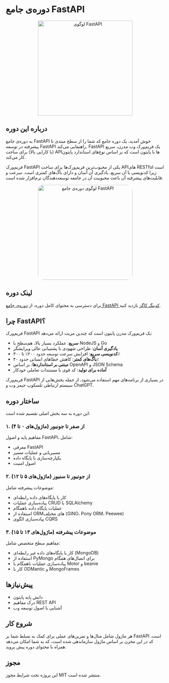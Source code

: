 # دوره‌ی جامع FastAPI

<div align="center">
  <img src="https://fastapi.tiangolo.com/img/logo-margin/logo-teal.png" alt="لوگوی FastAPI" width="300"/>
</div>

## درباره این دوره

به دوره‌ی جامع FastAPI خوش آمدید، یک دوره جامع که شما را از سطح مبتدی تا پیشرفته در توسعه FastAPI راهنمایی می‌کند. FastAPI یک فریم‌ورک وب مدرن، سریع (با کارایی بالا) برای ساخت API‌ها با پایتون است که بر اساس نوع‌های استاندارد پایتون کار می‌کند.

فریم‌ورک FastAPI یکی از محبوب‌ترین فریم‌ورک‌ها برای ساخت API‌های RESTful است زیرا کدنویسی با آن سریع، یادگیری آن آسان و دارای باگ‌های کمتری است. سرعت و قابلیت‌های پیشرفته آن باعث محبوبیت آن در جامعه توسعه‌دهندگان نرم‌افزار شده است.

<div align="center">
  <img src="https://storage.iran.liara.space/cc-s3-data-codingcogs/media/original_images/fastapi.2e16d0ba.fill-580x520.webp" alt=" لوگوی دوره‌ی جامع FastAPI" width="300" style="border-radius: 1rem;"/>
</div>

## لینک دوره

برای دسترسی به محتوای کامل دوره، از [دوره‌ی جامع FastAPI کدینگ کاگز](https://codingcogs.org/courses/fastapi-master-class) بازدید کنید.

## چرا FastAPI؟

فریم‌ورک FastAPI یک فریم‌ورک مدرن پایتون است که چندین مزیت ارائه می‌دهد:

- **سریع**: عملکرد بسیار بالا، هم‌سطح با NodeJS و Go
- **یادگیری آسان**: طراحی شهودی با پشتیبانی عالی ویرایشگر
- **کدنویسی سریع**: افزایش سرعت توسعه حدود ۲۰۰٪ تا ۳۰۰٪
- **باگ‌های کمتر**: کاهش خطاهای انسانی حدود ۴۰٪
- **مبتنی بر استانداردها**: بر اساس OpenAPI و JSON Schema
- **آماده برای تولید**: کد قوی با مستندات تعاملی خودکار

فریم‌ورک FastAPI در بسیاری از برنامه‌های مهم استفاده می‌شود، از جمله بخش‌هایی از سیستم ارتباطی تلسکوپ جیمز وب و ChatGPT.

## ساختار دوره

این دوره به سه بخش اصلی تقسیم شده است:

### ۱. از صفر تا جونیور (ماژول‌های ۰ تا ۴)

مفاهیم پایه و اصول FastAPI، شامل:

- معرفی FastAPI
- مسیریابی و عملیات مسیر
- یکپارچه‌سازی با پایگاه داده
- اصول امنیت

### ۲. از جونیور تا سنیور (ماژول‌های ۵ تا ۱۲)

موضوعات پیشرفته شامل:

- کار با پایگاه‌های داده رابطه‌ای
- پیاده‌سازی عملیات CRUD با SQLAlchemy
- عملیات پایگاه داده ناهمگام
- استفاده از ORM‌های مختلف (GINO، Pony ORM، Peewee)
- پیاده‌سازی الگوی CQRS

### ۳. موضوعات پیشرفته (ماژول‌های ۱۳ تا ۱۵)

مفاهیم سطح متخصص شامل:

- کار با پایگاه‌های داده غیر رابطه‌ای (MongoDB)
- استفاده از PyMongo برای اتصال‌های همگام
- پیاده‌سازی عملیات ناهمگام با Motor و beanie
- کار با ODMantic و MongoFrames

## پیش‌نیازها

- دانش پایه پایتون
- درک مفاهیم REST API
- آشنایی با اصول توسعه وب

## شروع کار

هر ماژول شامل مثال‌ها و تمرین‌های عملی برای کمک به تسلط شما بر FastAPI است. کد در این مخزن بر اساس ماژول سازماندهی شده است، که به شما امکان می‌دهد همراه با محتوای دوره پیش بروید.

## مجوز

این پروژه تحت شرایط مجوز MIT منتشر شده است.
